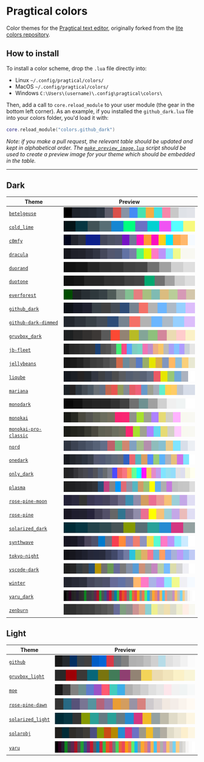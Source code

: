 # Pragtical colors

Color themes for the [Pragtical text editor](https://github.com/pragtical/pragtical),
originally forked from the [lite colors repository](https://github.com/rxi/lite-colors).

## How to install

To install a color scheme, drop the `.lua` file directly into:

*   Linux `~/.config/pragtical/colors/`
*   MacOS `~/.config/pragtical/colors/`
*   Windows `C:\Users\(username)\.config\pragtical\colors\`

Then, add a call to `core.reload_module` to your user module (the gear in the
bottom left corner). As an example, if you installed the `github_dark.lua`
file into your colors folder, you'd load it with:

```lua
core.reload_module("colors.github_dark")
```

*Note: if you make a pull request, the relevant table should be updated and kept
in alphabetical order. The [`make_preview_image.lua`](make_preview_image.lua)
script should be used to create a preview image for your theme which should be
embedded in the table.*

---

## Dark

Theme | Preview
------|-----------------------------------------
[`betelgeuse`](colors/betelgeuse.lua?raw=1) | ![betelgeuse_preview](previews/betelgeuse.svg)
[`cold_lime`](colors/cold_lime.lua?raw=1) | ![cold_lime_preview](previews/cold_lime.svg)
[`c0mfy`](colors/c0mfy.lua?raw=1) | ![c0mfy_preview](previews/c0mfy.svg)
[`dracula`](colors/dracula.lua?raw=1) | ![dracula_preview](previews/dracula.svg)
[`duorand`](colors/duorand.lua?raw=1) | ![duorand_preview](previews/duorand.svg)
[`duotone`](colors/duotone.lua?raw=1) | ![duotone_preview](previews/duotone.svg)
[`everforest`](colors/everforest.lua?raw=1) | ![everforest_preview](previews/everforest.svg)
[`github_dark`](colors/github_dark.lua?raw=1) | ![github_dark_preview](previews/github_dark.svg)
[`github-dark-dimmed`](colors/github-dark-dimmed.lua?raw=1) | ![duotone_preview](previews/github-dark-dimmed.svg)
[`gruvbox_dark`](colors/gruvbox_dark.lua?raw=1) | ![gruvbox_dark_preview](previews/gruvbox_dark.svg)
[`jb-fleet`](colors/jb-fleet.lua?raw=1) | ![jb-fleet_preview](previews/jb-fleet.svg)
[`jellybeans`](colors/jellybeans.lua?raw=1) | ![jellybeans_preview](previews/jellybeans.svg)
[`liqube`](colors/liqube.lua?raw=1) | ![liqube_preview](previews/liqube.svg)
[`mariana`](colors/mariana.lua?raw=1) | ![mariana_preview](previews/mariana.svg)
[`monodark`](colors/monodark.lua?raw=1) | ![monodark_preview](previews/monodark.svg)
[`monokai`](colors/monokai.lua?raw=1) | ![monokai_preview](previews/monokai.svg)
[`monokai-pro-classic`](colors/monokai-pro-classic.lua?raw=1) | ![monokai-pro-classic_preview](previews/monokai-pro-classic.svg)
[`nord`](colors/nord.lua?raw=1) | ![nord_preview](previews/nord.svg)
[`onedark`](colors/onedark.lua?raw=1) | ![onedark_preview](previews/onedark.svg)
[`only_dark`](colors/only_dark.lua?raw=1) | ![only_dark_preview](previews/only_dark.svg)
[`plasma`](colors/plasma.lua?raw=1) | ![plasma_preview](previews/plasma.svg)
[`rose-pine-moon`](colors/rose-pine-moon.lua?raw=1)| ![rose_pine_review](previews/rose-pine-moon.svg)
[`rose-pine`](colors/rose-pine.lua?raw=1)| ![rose_pine_review](previews/rose-pine.svg)
[`solarized_dark`](colors/solarized_dark.lua?raw=1) | ![solarized_dark_preview](previews/solarized_dark.svg)
[`synthwave`](colors/synthwave.lua?raw=1) | ![synthwave_preview](previews/synthwave.svg)
[`tokyo-night`](colors/tokyo-night.lua?raw=1) | ![tokyo-night_preview](previews/tokyo-night.svg)
[`vscode-dark`](colors/vscode-dark.lua?raw=1) | ![vscode-dark_preview](previews/vscode-dark.svg)
[`winter`](colors/winter.lua?raw=1) | ![winter_preview](previews/winter.svg)
[`yaru_dark`](colors/yaru_dark.lua?raw=1) | ![yaru_dark_preview](previews/yaru_dark.svg)
[`zenburn`](colors/zenburn.lua?raw=1) | ![zenburn_preview](previews/zenburn.svg)

## Light

Theme | Preview
------|-----------------------------------------
[`github`](colors/github.lua?raw=1) | ![github_preview](previews/github.svg)
[`gruvbox_light`](colors/gruvbox_light.lua?raw=1) | ![gruvbox_light_preview](previews/gruvbox_light.svg)
[`moe`](colors/moe.lua?raw=1) | ![moe_preview](previews/moe.svg)
[`rose-pine-dawn`](colors/rose-pine-dawn.lua?raw=1)| ![rose_pine_review](previews/rose-pine-dawn.svg)
[`solarized_light`](colors/solarized_light.lua?raw=1) | ![solarized_light_preview](previews/solarized_light.svg)
[`solarobj`](colors/solarobj.lua?raw=1) | ![solarobj_preview](previews/solarobj.svg)
[`yaru`](colors/yaru.lua?raw=1) | ![yaru_preview](previews/yaru.svg)
